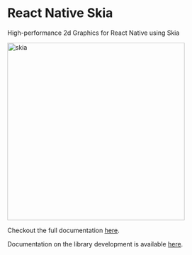 # React Native Skia

High-performance 2d Graphics for React Native using Skia

<img width="400" alt="skia" src="https://user-images.githubusercontent.com/306134/146549218-b7959ad9-0107-4c1c-b439-b96c780f5230.png">

Checkout the full documentation [here](https://shopify.github.io/react-native-skia).

Documentation on the library development is available [here](https://github.com/Shopify/react-native-skia#library-development).
